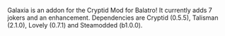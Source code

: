 Galaxia is an addon for the Cryptid Mod for Balatro! It currently adds 7 jokers and an enhancement. 
Dependencies are Cryptid (0.5.5), Talisman (2.1.0), Lovely (0.7.1) and Steamodded (b1.0.0).
